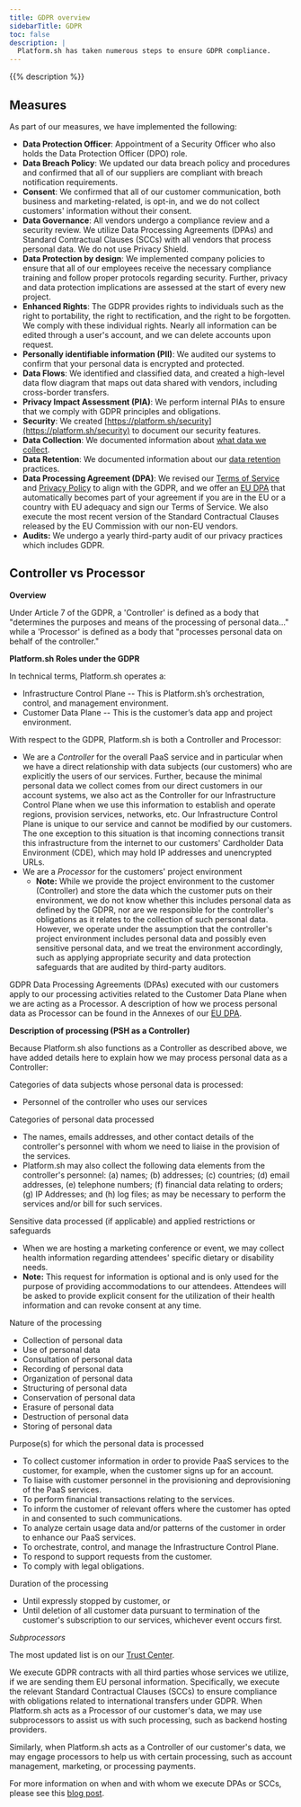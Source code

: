 ```yaml
---
title: GDPR overview
sidebarTitle: GDPR
toc: false
description: |
  Platform.sh has taken numerous steps to ensure GDPR compliance.
---
```


{{% description %}}

## Measures

As part of our measures, we have implemented the following:

* **Data Protection Officer**: Appointment of a Security Officer who also holds the Data Protection Officer (DPO) role.
* **Data Breach Policy**: We updated our data breach policy and procedures
  and confirmed that all of our suppliers are compliant with breach notification requirements.
* **Consent**: We confirmed that all of our customer communication, both business and marketing-related, is opt-in,
  and we do not collect customers' information without their consent.
* **Data Governance**: All vendors undergo a compliance review and a security review.
  We utilize Data Processing Agreements (DPAs) and Standard Contractual Clauses (SCCs) with all vendors that process personal data.
  We do not use Privacy Shield.
* **Data Protection by design**: We implemented company policies to ensure that all of our employees receive the necessary compliance training
  and follow proper protocols regarding security.
  Further, privacy and data protection implications are assessed at the start of every new project. 
* **Enhanced Rights**: The GDPR provides rights to individuals such as the right to portability, the right to rectification, and the right to be forgotten.
  We comply with these individual rights.
  Nearly all information can be edited through a user's account,
  and we can delete accounts upon request.
* **Personally identifiable information (PII)**: We audited our systems to confirm that your personal data is encrypted and protected. 
* **Data Flows**: We identified and classified data, and created a high-level data flow diagram that maps out data shared with vendors,
  including cross-border transfers.
* **Privacy Impact Assessment (PIA)**: We perform internal PIAs to ensure that we comply with GDPR principles and obligations.
* **Security**: We created [https://platform.sh/security](https://platform.sh/security) to document our security features.
* **Data Collection**: We documented information about [what data we collect](/security/data-collection.md).
* **Data Retention**: We documented information about our [data retention](/security/data-retention.md) practices.
* **Data Processing Agreement (DPA)**: We revised our [Terms of Service](https://platform.sh/tos) and [Privacy Policy](https://platform.sh/privacy-policy)
  to align with the GDPR,
  and we offer an [EU DPA](https://platform.sh/dpa/) that automatically becomes part of your agreement
  if you are in the EU or a country with EU adequacy and sign our Terms of Service.
  We also execute the most recent version of the Standard Contractual Clauses released by the EU Commission with our non-EU vendors. 
* **Audits:** We undergo a yearly third-party audit of our privacy practices which includes GDPR.

## Controller vs Processor

**Overview**

Under Article 7 of the GDPR, a 'Controller' is defined as a body that "determines the purposes and means of the processing of personal data..." while a 'Processor' is defined as a body that "processes personal data on behalf of the controller."

**Platform.sh Roles under the GDPR**

In technical terms, Platform.sh operates a:

* Infrastructure Control Plane -- This is Platform.sh’s orchestration, control, and management environment.
* Customer Data Plane -- This is the customer’s data app and project environment.

With respect to the GDPR, Platform.sh is both a Controller and Processor:

* We are a *Controller* for the overall PaaS service and in particular when we have a direct relationship with data subjects (our customers) who are explicitly the users of our services. Further, because the minimal personal data we collect comes from our direct customers in our account systems, we also act as the Controller for our Infrastructure Control Plane when we use this information to establish and operate regions, provision services, networks, etc. Our Infrastructure Control Plane is unique to our service and cannot be modified by our customers. The one exception to this situation is that incoming connections transit this infrastructure from the internet to our customers' Cardholder Data Environment (CDE), which may hold IP addresses and unencrypted URLs.
* We are a *Processor* for the customers' project environment
  * **Note:** While we provide the project environment to the customer (Controller) and store the data which the customer puts on their environment, we do not know whether this includes personal data as defined by the GDPR, nor are we responsible for the controller's obligations as it relates to the collection of such personal data. However, we operate under the assumption that the controller's project environment includes personal data and possibly even sensitive personal data, and we treat the environment accordingly, such as applying appropriate security and data protection safeguards that are audited by third-party auditors.

GDPR Data Processing Agreements (DPAs) executed with our customers apply to our processing activities related to the Customer Data Plane when we are acting as a Processor. A description of how we process personal data as Processor can be found in the Annexes of our [EU DPA](https://platform.sh/dpa/).

**Description of processing (PSH as a Controller)**

Because Platform.sh also functions as a Controller as described above, we have added details here to explain how we may process personal data as a Controller:

Categories of data subjects whose personal data is processed:
* Personnel of the controller who uses our services

Categories of personal data processed 
* The names, emails addresses, and other contact details of the controller's personnel with whom we need to liaise in the provision of the services.
* Platform.sh may also collect the following data elements from the controller's personnel: (a) names; (b) addresses; (c) countries; (d) email addresses, (e) telephone numbers; (f) financial data relating to orders; (g) IP Addresses; and (h) log files; as may be necessary to perform the services and/or bill for such services. 

Sensitive data processed (if applicable) and applied restrictions or safeguards
* When we are hosting a marketing conference or event, we may collect health information regarding attendees' specific dietary or disability needs.
* **Note:** This request for information is optional and is only used for the purpose of providing accommodations to our attendees. Attendees will be asked to provide explicit consent for the utilization of their health information and can revoke consent at any time.

Nature of the processing

* Collection of personal data
* Use of personal data
* Consultation of personal data
* Recording of personal data
* Organization of personal data
* Structuring of personal data
* Conservation of personal data
* Erasure of personal data
* Destruction of personal data
* Storing of personal data

Purpose(s) for which the personal data is processed
* To collect customer information in order to provide PaaS services to the customer, for example, when the customer signs up for an account.
* To liaise with customer personnel in the provisioning and deprovisioning of the PaaS services.
* To perform financial transactions relating to the services.
* To inform the customer of relevant offers where the customer has opted in and consented to such communications.
* To analyze certain usage data and/or patterns of the customer in order to enhance our PaaS services.
* To orchestrate, control, and manage the Infrastructure Control Plane.
* To respond to support requests from the customer.
* To comply with legal obligations.

Duration of the processing

* Until expressly stopped by customer, or
* Until deletion of all customer data pursuant to termination of the customer's subscription to our services, whichever event occurs first.

*Subprocessors*

The most updated list is on our [Trust Center](https://platform.sh/trust-center/).

We execute GDPR contracts with all third parties whose services we utilize, if we are sending them EU personal information. Specifically, we execute the relevant Standard Contractual Clauses (SCCs) to ensure compliance with obligations related to international transfers under GDPR. When Platform.sh acts as a Processor of our customer's data, we may use subprocessors to assist us with such processing, such as backend hosting providers.

Similarly, when Platform.sh acts as a Controller of our customer's data, we may engage processors to help us with certain processing, such as account management, marketing, or processing payments. 

For more information on when and with whom we execute DPAs or SCCs, please see this [blog post](https://platform.sh/blog/2022/platformsh-publishes-new-sccs).
